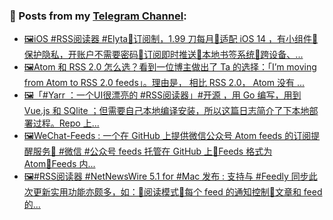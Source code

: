 ### 📰 Posts from my [Telegram Channel](https://t.me/s/aboutrss):
<!-- BLOG-POST-LIST:START -->
- [🖼iOS  #RSS阅读器 #Elyta🔸订阅制，1.99 刀每月🔸适配 iOS 14 ，有小组件🔸保护隐私，开账户不需要密码🔸订阅即时推送🔸本地书签系统🔸跨设备、...](https://t.me/aboutrss/824)
- [🖼Atom 和 RSS 2.0 怎么选？看到一位博主做出了 Ta 的选择：「I’m mov­ing from Atom to RSS 2.0 feeds」。理由是， 相比 RSS 2.0， Atom 没有 <comments> ...](https://t.me/aboutrss/823)
- [🖼「#Yarr ：一个UI很漂亮的 #RSS阅读器」#开源 ，用 Go 编写，用到 Vue.js 和 SQlite ；但需要自己本地编译安装，所以这篇日志简介了下本地部署过程。Repo 上...](https://t.me/aboutrss/822)
- [🖼WeChat-Feeds : 一个在 GitHub 上提供微信公众号 Atom feeds 的订阅提醒服务🔸 #微信 #公众号 feeds 托管在 GitHub 上🔸Feeds 格式为 Atom🔸Feeds 内...](https://t.me/aboutrss/821)
- [🖼#RSS阅读器 #NetNewsWire 5.1 for #Mac 发布 : 支持与 #Feedly 同步此次更新实用功能亦颇多，如：🔸阅读模式🔸每个 feed 的通知控制🔸文章和 feed 的...](https://t.me/aboutrss/820)
<!-- BLOG-POST-LIST:END -->

<!--
**AboutRSS/AboutRSS** is a ✨ _special_ ✨ repository because its `README.md` (this file) appears on your GitHub profile.

Here are some ideas to get you started:

- 🔭 I’m currently working on ...
- 🌱 I’m currently learning ...
- 👯 I’m looking to collaborate on ...
- 🤔 I’m looking for help with ...
- 💬 Ask me about ...
- 📫 How to reach me: ...
- 😄 Pronouns: ...
- ⚡ Fun fact: ...
-->

